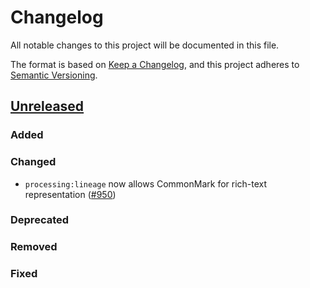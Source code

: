 # Changelog
All notable changes to this project will be documented in this file.

The format is based on [Keep a Changelog](https://keepachangelog.com/en/1.0.0/),
and this project adheres to [Semantic Versioning](https://semver.org/spec/v2.0.0.html).

## [Unreleased]

### Added

### Changed

- `processing:lineage` now allows CommonMark for rich-text representation ([#950](https://github.com/radiantearth/stac-spec/issues/950))

### Deprecated

### Removed

### Fixed

[Unreleased]: <https://github.com/stac-extensions/processing/compare/v1.0.0...HEAD>

